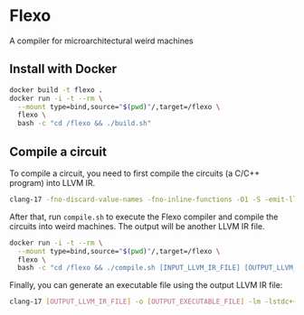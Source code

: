 # Flexo

A compiler for microarchitectural weird machines

## Install with Docker

```sh
docker build -t flexo .
docker run -i -t --rm \
  --mount type=bind,source="$(pwd)"/,target=/flexo \
  flexo \
  bash -c "cd /flexo && ./build.sh"
```

## Compile a circuit

To compile a circuit, you need to first compile the circuits (a C/C++ program) into LLVM IR. 

```sh
clang-17 -fno-discard-value-names -fno-inline-functions -O1 -S -emit-llvm [INPUT_CIRCUIT_SOURCE] -o [INPUT_LLVM_IR_FILE]
```

After that, run `compile.sh` to execute the Flexo compiler and compile the circuits into weird machines.
The output will be another LLVM IR file.

```sh
docker run -i -t --rm \
  --mount type=bind,source="$(pwd)"/,target=/flexo \
  flexo \
  bash -c "cd /flexo && ./compile.sh [INPUT_LLVM_IR_FILE] [OUTPUT_LLVM_IR_FILE]"
```

Finally, you can generate an executable file using the output LLVM IR file:

```sh
clang-17 [OUTPUT_LLVM_IR_FILE] -o [OUTPUT_EXECUTABLE_FILE] -lm -lstdc++
```
